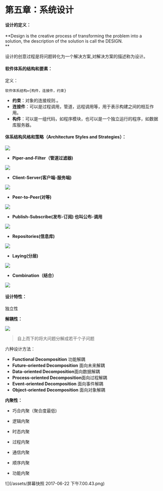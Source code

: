 # 第五章：系统设计

#### 设计的定义：

**Design is the creative process of transforming the problem into a solution, the description of the solution is call the DESIGN.        
**

设计的创意过程是将问题转化为一个解决方案,对解决方案的描述称为设计。

#### 软件体系的结构和要素：

定义：

```
软件体系结构={构件，连接件，约束}
```

* **约束**：对象的连接规则.。
* **连接件**：可以是过程调用，管道，远程调用等，用于表示构建之间的相互作用。
* **构件**：可以是一组代码，如程序模块，也可以是一个独立运行的程序，如数据库服务器。

#### 体系结构风格和策略（Architecture Styles and Strategies）：

![](/assets/t7.png)

* **Piper-and-Filter（管道过滤器\)**

![](/assets/t8.png)

* **Client-Server\(客户端-服务端\)**

![](/assets/t9.png)

* **Peer-to-Peer\(对等\)**

![](/assets/t10.png)

* **Publish-Subscribe\(发布-订阅\) 也叫公布-调用**

![](/assets/t11.png)

* **Repositories\(信息库\)**

![](/assets/t12.png)

* **Laying\(分层\)**

![](/assets/t13.png)

* **Combination（结合）**

![](/assets/t14.png)

#### 设计特性：

独立性

**解耦性：**

![](/assets/t15.png)

> 自上而下的将大问题分解成若干个子问题

六种设计方法：

* **Functional  Decomposition** 功能解耦
* **Future-oriented Decomposition** 面向未来解耦
* **Data-oriented Decomposition**面向数据解耦
* **Process-oriented Decomposition**面向过程解耦
* **Event-oriented Decomposition** 面向事件解耦
* **Object-oriented Decomposition** 面向对象解耦

**内聚性：**

* 巧合内聚（聚合度最低\)

* 逻辑内聚

* 时态内聚

* 过程内聚

* 通信内聚

* 顺序内聚
* 功能内聚

![](/assets/屏幕快照 2017-06-22 下午7.00.43.png)

